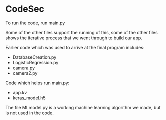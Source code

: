 # CodeSec

To run the code, run main.py

Some of the other files support the running of this, some of the other files shows the iterative process that we went through to build our app.

Earlier code which was used to arrive at the final program includes:

- DatabaseCreation.py
- LogisticRegression.py
- camera.py
- camera2.py

Code which helps run main.py:

- app.kv
- keras_model.h5


The file MLmodel.py is a working machine learning algorithm we made, but is not used in the code.
